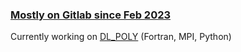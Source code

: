 ### [Mostly on Gitlab since Feb 2023](https://gitlab.com/apw951)

Currently working on [DL_POLY](https://gitlab.com/ccp5/dl-poly) (Fortran, MPI, Python)
